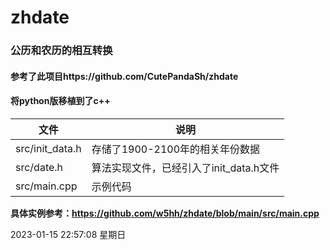 # zhdate
### 公历和农历的相互转换
#### 参考了此项目https://github.com/CutePandaSh/zhdate
#### 将python版移植到了c++

| 文件 | 说明 |
| ------------ | ------------ |
| src/init_data.h | 存储了1900-2100年的相关年份数据 |
| src/date.h | 算法实现文件，已经引入了init_data.h文件 |
| src/main.cpp | 示例代码 |

**具体实例参考：https://github.com/w5hh/zhdate/blob/main/src/main.cpp**

2023-01-15 22:57:08 星期日